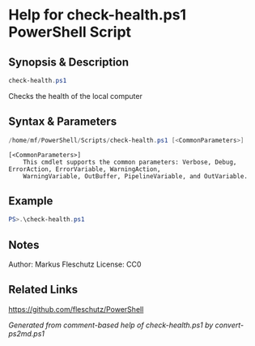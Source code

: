 # Help for check-health.ps1 PowerShell Script

## Synopsis & Description
```powershell
check-health.ps1
```

Checks the health of the local computer

## Syntax & Parameters
```powershell
/home/mf/PowerShell/Scripts/check-health.ps1 [<CommonParameters>]
```

```
[<CommonParameters>]
    This cmdlet supports the common parameters: Verbose, Debug, ErrorAction, ErrorVariable, WarningAction, 
    WarningVariable, OutBuffer, PipelineVariable, and OutVariable.
```

## Example
```powershell
PS>.\check-health.ps1
```


## Notes
Author:  Markus Fleschutz
License: CC0

## Related Links
https://github.com/fleschutz/PowerShell

*Generated from comment-based help of check-health.ps1 by convert-ps2md.ps1*
